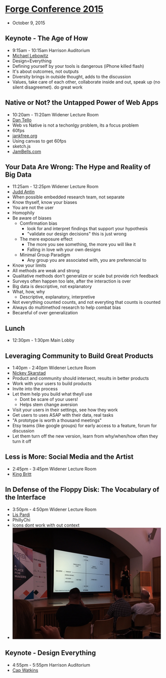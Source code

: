 # [Forge Conference 2015](http://forgeconf.com/)
* October 9, 2015

## Keynote - The Age of How
* 9:15am - 10:15am Harrison Auditorium
* [Michael Lebowitz](http://twitter.com/mikelebowitz)
* Design=Everything
* Defining yourself by your tools is dangerous (iPhone killed flash)
* It's about outcomes, not outputs
* Diversity brings in outside thought, adds to the discussion
* Values, take care of each other, collaborate inside and out, speak up (no silent disagreemet). do great work

## Native or Not? the Untapped Power of Web Apps
* 10:20am - 11:20am Widener Lecture Room
* [Dan Tello](http://twitter.com/dantello5)
* Web vs Native is not a techonlgy problem, its a focus problem
* 60fps
* [jankfree.org](jankfree.org)
* Using canvas to get 60fps
* sketch.js
* [JamBells.com](jambells.com)

## Your Data Are Wrong: The Hype and Reality of Big Data
* 11:25am - 12:25pm Widener Lecture Room
* [Judd Antin](http://twitter.com/juddantin)
* When possible embedded research team, not separate
* Know thyself, know your biases
* You are not the user
* Homophily
* Be aware of biases
  * Comfirmation bias
    * look for and interpret findings that support your hypothesis
    * "validate our design decisions" this is just wrong
  * The mere exposure effect
    * The more you see something, the more you will like it
    * Falling in love wih your own designs
  * Minimal Group Paradigm
    * Any group you are associated with, you are preferencial to
* Know your limits
* All methods are weak and strong
* Qualitative methods don't generalize or scale but provide rich feedback
* Surveys often happen too late, after the interaction is over
* Big data is descriptive, not explanatory
* What, how, why
  * Descriptive, explanatory, interpretive
* Not everything counted counts, and not everyting that counts is counted
* Always do multimethod research to help combat bias
* Becareful of over generalization

## Lunch
* 12:30pm - 1:30pm Main Lobby

## Leveraging Community to Build Great Products
* 1:40pm - 2:40pm Widener Lecture Room
* [Nickey Skarstad](http://twitter.com/nickeyskarstad)
* Product and community should intersect, results in better products
* Work with your users to build products
* Invite into the process
* Let them help you build what theyll use
  * Dont be scare of your users!
  * Helps stem change aversion
* Visit your users in their settings, see how they work
* Get users to uses ASAP with their data, real tasks
* "A prototype is worth a thousand meetings"
* Etsy teams (like google groups) for early access to a feature, forum for discussion
* Let them turn off the new version, learn from why/when/how often they turn it off

## Less is More: Social Media and the Artist
* 2:45pm - 3:45pm Widener Lecture Room
* [King Britt](http://twitter.com/kingbritt)

## In Defense of the Floppy Disk: The Vocabulary of the Interface
* 3:50pm - 4:50pm Widener Lecture Room
* [Lis Pardi](http://twitter.com/LisPardi)
* PhillyChi
* Icons dont work with out context
* ![Testing](floppydisc.jpeg)

## Keynote - Design Everything
* 4:55pm - 5:55pm Harrison Auditorium
* [Cap Watkins](http://twitter.com/cap)